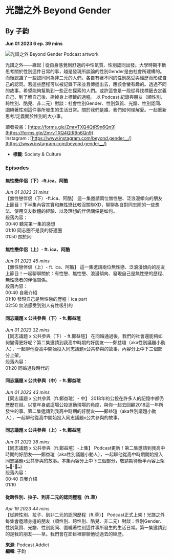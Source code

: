 # 光譜之外 Beyond Gender

## By 子韵

**Jun 01 2023 6 ep. 39 mins**

![光譜之外 Beyond Gender Podcast artwork](https://podcastaddict.com/cache/artwork/thumb/4803752)

光譜之外——緣起 | 從自身感覺到舒適的中性氣質、性別認同出發。大學時期不斷思考關於性別這件日常的事，越是發現所談論的性別Gender是由社會所建構的。而後認識了一些認同同為非二元的人們，各自有著不同的性別感受與經歷而形成自己的認同。若這些歷程可以被記錄下來並且傳遞出去，應該會蠻有趣的。透過不同的故事，希望能夠幫助到一些正在探索的人們。或許這會是一段從尋找標籤去定義自己、到了解自己後、撕掉身上標籤的過程。 以 Podcast 紀錄與朋友（順性別、跨性別、酷兒、非二元）對談：社會性別Gender、性別氣質、光譜、性別認同、圍繞著性別這件事所發生的生活日常。關於我們是誰、我們如何理解愛。一起重新思考/定義關於性別的大小事。 

讀者投書：[https://forms.gle/ZmrvTXQ4QtR9n6Qn9](https://forms.gle/ZmrvTXQ4QtR9n6Qn9)  
Instagram : [https://www.instagram.com/beyond.gender__/](https://www.instagram.com/beyond.gender__/)

- **標籤**: Society & Culture

### Episodes

#### 無性戀伴侶（下）-ft.ica、阿酷
*Jun 01 2023 31 mins*  
【無性戀伴侶（下）-ft.ica、阿酷】 這一集邀請兩位無性戀、泛浪漫傾向的朋友上節目！下半集內容其實和無性戀比較沒關聯XD，聊聊各自對同志圈的一些想法、使用交友軟體的經驗、以及理想的伴侶關係是如何。  
段落內容：  
00:40 聽完第一集的感想  
01:10 同志圈不是我的舒適圈  
01:50 關於同 

#### 無性戀伴侶（上）- ft. ica、阿酷
*Jun 01 2023 45 mins*  
【無性戀伴侶（上）- ft. ica、阿酷】 這一集邀請兩位無性戀、泛浪漫傾向的朋友上節目！一起聊聊關於：有性戀、無性戀、浪漫傾向、發現自己是無性戀的歷程、無性戀者的伴侶關係。  
段落內容：  
00:40 自我介紹  
01:10 發現自己是無性戀的歷程｜ica part  
02:50 無法感受到別人有性吸引的  

#### 同志議題 x 公共參與（下）- ft.鄭益瑄
*Jun 01 2023 32 mins*  
【同志議題 x 公共參與（下）- ft.鄭益瑄】 在同婚通過後，我們的社會還能夠如何變得更好呢？第二集邀請到我高中時期的好朋友——鄭益瑄（aka性別議題小動人），一起聊他從高中開始投入同志議題x公共參與的故事，內容分上中下三個部分上架。  
段落內容：  
01:20 同婚過後時代的  

#### 同志議題 x 公共參與（中）- ft.鄭益瑄
*Jun 01 2023 43 mins*  
【同志議題 x 公共參與（ft.鄭益瑄）- 中】 2018年的公投在許多人的記憶中都仍歷歷在目。以當年身處這場公投運動現場的角度，與你一起去回顧2018這一年所發生的事。第二集邀請到我高中時期的好朋友——鄭益瑄（aka性別議題小動人），一起聊他從高中開始投入同志議題x公共參與的故事。  

#### 同志議題 x 公共參與（上）- ft.鄭益瑄
*Jun 01 2023 38 mins*  
【同志議題 x 公共參與（ft.鄭益瑄）-上集】 Podcast更新！第二集邀請到我高中時期的好朋友——鄭益瑄（aka性別議題小動人），一起聊他從高中時期開始投入同志議題x公共參與的故事。本集內容分上中下三個部分，敬請期待後半內容上架(⑉・̆-・̆⑉)  
段落內容：  
00:40 自我介紹  
01:10  

#### 從跨性別、拉子、到非二元的認同歷程（ft.草）
*Apr 19 2023 44 mins*  
【從跨性別、拉子、到非二元的認同歷程（ft.草）】 Podcast正式上架！光譜之外每集會邀請身邊的朋友（順性別、跨性別、酷兒、非二元）對談：性別Gender、性別氣質、光譜、性別認同、圍繞著性別這件事所發生的生活日常。第一集邀請到的是我的朋友——草。我們會在節目裡聊聊他從過去的經歷。  

**來源**: Podcast Addict  
**編輯**: 子韵  
